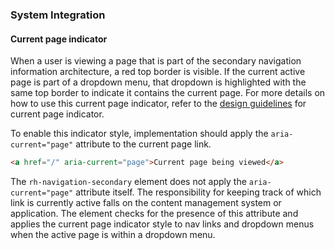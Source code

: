 ### System Integration

#### Current page indicator

When a user is viewing a page that is part of the secondary navigation 
information architecture, a red top border is visible. If the current active 
page is part of a dropdown menu, that dropdown is highlighted with the same top 
border to indicate it contains the current page. For more details on how to use 
this current page indicator, refer to the [design 
guidelines](../guidelines/#current-page-indicator) for current page indicator.

To enable this indicator style, implementation should apply the 
`aria-current="page"` attribute to the current page link.

```html rh-code-block
<a href="/" aria-current="page">Current page being viewed</a>
```

The `rh-navigation-secondary` element does not apply the 
`aria-current="page"` attribute itself. The responsibility for 
keeping track of which link is currently active falls on the content management 
system or application.  The element checks for the presence of this attribute 
and applies the current page indicator style to nav links and dropdown menus 
when the active page is within a dropdown menu.
